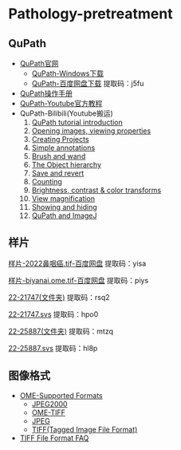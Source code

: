 # Pathology-pretreatment
## QuPath
- [QuPath官网](https://qupath.github.io/)
  - [QuPath-Windows下载](https://github.com/qupath/qupath/releases/download/v0.3.2/QuPath-0.3.2-Windows.msi)
  - [QuPath-百度网盘下载](https://pan.baidu.com/s/139p-8Brhg2wNtF4KxKFKLw) 提取码：j5fu
- [QuPath操作手册](https://qupath.readthedocs.io/en/stable/)
- [QuPath-Youtube官方教程](https://www.youtube.com/playlist?list=PL4ta8RxZklWkPB_pwW-ZDVAGPGktAlE5Y)
- QuPath-Bilibili(Youtube搬运)
   1. [QuPath tutorial introduction](https://www.bilibili.com/video/BV19g4y1q747?share_source=copy_web&vd_source=4173d061021c466258fdde854d3a23ea)
   2. [Opening images, viewing properties](https://www.bilibili.com/video/BV1oA411i7co?share_source=copy_web&vd_source=4173d061021c466258fdde854d3a23ea)
   3. [Creating Projects](https://www.bilibili.com/video/BV1xT4y1u79A?share_source=copy_web&vd_source=4173d061021c466258fdde854d3a23ea)
   4. [Simple annotations](https://www.bilibili.com/video/BV14k4y167Jr?share_source=copy_web&vd_source=4173d061021c466258fdde854d3a23ea)
   5. [Brush and wand](https://www.bilibili.com/video/BV1ez411q7Nd?share_source=copy_web&vd_source=4173d061021c466258fdde854d3a23ea)
   6. [The Object hierarchy](https://www.bilibili.com/video/BV1PK411s7UA?share_source=copy_web&vd_source=4173d061021c466258fdde854d3a23ea)
   7. [Save and revert](https://www.bilibili.com/video/BV1zT4y1u7dd?share_source=copy_web&vd_source=4173d061021c466258fdde854d3a23ea)
   8. [Counting](https://www.bilibili.com/video/BV1Hz4y1d76V?share_source=copy_web&vd_source=4173d061021c466258fdde854d3a23ea)
   9. [Brightness, contrast & color transforms](https://www.bilibili.com/video/BV13k4y167HN?share_source=copy_web&vd_source=4173d061021c466258fdde854d3a23ea)
   10. [View magnification](https://www.bilibili.com/video/BV1bz4y1d7kv?share_source=copy_web&vd_source=4173d061021c466258fdde854d3a23ea)
   11. [Showing and hiding](https://www.bilibili.com/video/BV1yz4y1R7HP?share_source=copy_web&vd_source=4173d061021c466258fdde854d3a23ea)
   12. [QuPath and ImageJ](https://www.bilibili.com/video/BV1MK4y1t7iZ?share_source=copy_web&vd_source=4173d061021c466258fdde854d3a23ea)

## 样片
[样片-2022鼻咽癌.tif-百度网盘](https://pan.baidu.com/s/108RI5yhlXntWhxh4OAMZgA) 提取码：yisa

[样片-biyanai.ome.tif-百度网盘](https://pan.baidu.com/s/1Q2rG6g3pTiKzYmHnXiZGSg) 提取码：piys

[22-21747(文件夹)](https://pan.baidu.com/s/1SBOtt_E8OdH7lmAQbNm8ZQ) 提取码：rsq2

[22-21747.svs](https://pan.baidu.com/s/1VuX18_0kOKZORtFjanHupg) 提取码：hpo0

[22-25887(文件夹)](https://pan.baidu.com/s/1QRaU8YXGtjDpkrQSSB-r3w) 提取码：mtzq

[22-25887.svs](https://pan.baidu.com/s/1HuqFHTyNp8kAdgio9UjdQA) 提取码：hl8p
## 图像格式
- [OME-Supported Formats](https://docs.openmicroscopy.org/bio-formats/6.10.0/supported-formats.html) 
  - [JPEG2000](https://docs.openmicroscopy.org/bio-formats/6.10.0/formats/jpeg-2000.html)
  - [OME-TIFF](https://docs.openmicroscopy.org/bio-formats/6.10.0/formats/ome-tiff.html)
  - [JPEG](https://docs.openmicroscopy.org/bio-formats/6.10.0/formats/jpeg.html)
  - [TIFF(Tagged Image File Format)](https://docs.openmicroscopy.org/bio-formats/6.10.0/formats/tiff.html)
- [TIFF File Format FAQ](https://www.awaresystems.be/imaging/tiff/faq.html#q3)
